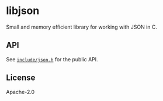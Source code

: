 # libjson

Small and memory efficient library for working with JSON in C.

## API

See [`include/json.h`](include/json.h) for the public API.

## License

Apache-2.0
